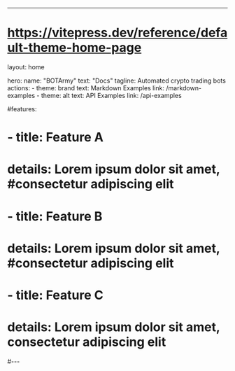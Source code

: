 ---
# https://vitepress.dev/reference/default-theme-home-page
layout: home

hero:
  name: "BOTArmy"
  text: "Docs"
  tagline: Automated crypto trading bots 
  actions:
    - theme: brand
      text: Markdown Examples
      link: /markdown-examples
    - theme: alt
      text: API Examples
      link: /api-examples

#features:
#  - title: Feature A
#    details: Lorem ipsum dolor sit amet, #consectetur adipiscing elit
#  - title: Feature B
#    details: Lorem ipsum dolor sit amet, #consectetur adipiscing elit
#  - title: Feature C
#    details: Lorem ipsum dolor sit amet, consectetur adipiscing elit
#---

